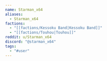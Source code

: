 ```yaml
---
name: Starman_x64
aliases:
  - Starman_x64
factions:
  - "[[factions/Kessoku Band|Kessoku Band]]"
  - "[[factions/Touhou|Touhou]]"
reddit: u/Starman_x64
discord: "@starman_x64"
tags:
  - "#user"
---
```

